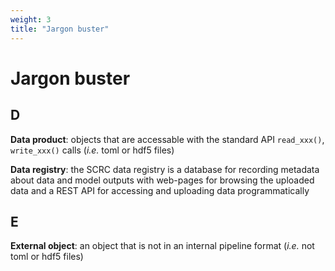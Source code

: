 ```yaml
---
weight: 3
title: "Jargon buster"
---
```


# Jargon buster

## D
**Data product**: objects that are accessable with the standard API `read_xxx()`, `write_xxx()` calls (*i.e.* toml or hdf5 files)

**Data registry**: the SCRC data registry is a database for recording metadata about data and model outputs with web-pages for browsing the uploaded data and a REST API for accessing and uploading data programmatically

## E
**External object**: an object that is not in an internal pipeline format (*i.e.* not toml or hdf5 files)

